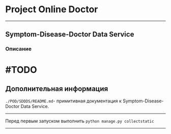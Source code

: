 # Project Online Doctor
----
## Symptom-Disease-Doctor Data Service

### Описание
# #TODO
## Дополнительная информация
`./POD/SDDDS/README.md`- примитивная документация к Symptom-Disease-Doctor Data Service.

----

Перед первым запуском выполнить `python manage.py collectstatic`

----
